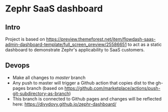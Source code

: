 # Zephr SaaS dashboard

## Intro
Project is based on https://preview.themeforest.net/item/flowdash-saas-admin-dashboard-template/full_screen_preview/25586651 to act as a static dashboard to demonstrate Zephr's applicability to SaaS customers.

## Devops
* Make all changes to *master* branch
* Any push to master will trigger a Github action that copies dist to the gh-pages branch (based on https://github.com/marketplace/actions/push-git-subdirectory-as-branch)
* This branch is connected to Github pages and changes will be reflected here: https://divydovy.github.io/zephr-dashboard/
